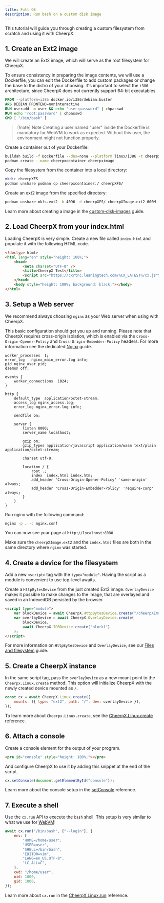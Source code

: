```yaml
---
title: Full OS
description: Run bash on a custom disk image
---
```


This tutorial will guide you through creating a custom filesystem from scratch and using it with CheerpX.

## 1. Create an Ext2 image

We will create an Ext2 image, which will serve as the root filesystem for CheerpX.

To ensure consistency in preparing the image contents, we will use a Dockerfile, you can edit the Dockerfile to add custom packages or change the base to the distro of your choosing. It's important to select the `i386` architecture, since CheerpX does not currently support 64-bit executables.

```dockerfile title=Dockerfile
FROM --platform=i386 docker.io/i386/debian:buster
ARG DEBIAN_FRONTEND=noninteractive
RUN useradd -m user && echo "user:password" | chpasswd
RUN echo 'root:password' | chpasswd
CMD [ "/bin/bash" ]
```

> [!note] Note
> Creating a user named "user" inside the Dockerfile is mandatory for WebVM to work as expected. Without this user, the environment might not function properly.

Create a container out of your Dockerfile:

```bash
buildah build -f Dockerfile --dns=none --platform linux/i386 -t cheerpximage
podman create --name cheerpxcontainer cheerpximage
```

Copy the filesystem from the container into a local directory:

```bash
mkdir cheerpXFS
podman unshare podman cp cheerpxcontainer:/ cheerpXFS/
```

Create an ext2 image from the specified directory:

```bash
podman unshare mkfs.ext2 -b 4096 -d cheerpXFS/ cheerpXImage.ext2 600M
```

Learn more about creating a image in the [custom-disk-images] guide.

## 2. Load CheerpX from your index.html

Loading CheerpX is very simple. Create a new file called `index.html` and populate it with the following HTML code.

```html title=index.html
<!doctype html>
<html lang="en" style="height: 100%;">
	<head>
		<meta charset="UTF-8" />
		<title>CheerpX Test</title>
		<script src="https://cxrtnc.leaningtech.com/%CX_LATEST%/cx.js"></script>
	</head>
	<body style="height: 100%; background: black;"></body>
</html>
```

## 3. Setup a Web server

We recommend always choosing `nginx` as your Web server when using with CheerpX.

This basic configuration should get you up and running. Please note that CheerpX requires cross-origin isolation, which is enabled via the `Cross-Origin-Opener-Policy` and `Cross-Origin-Embedder-Policy` headers. For more information see the dedicated [Nginx](/docs/guides/nginx) guide.

```nginx title=nginx.conf
worker_processes  1;
error_log   nginx_main_error.log info;
pid nginx_user.pid;
daemon off;

events {
    worker_connections  1024;
}

http {
    default_type  application/octet-stream;
    access_log nginx_access.log;
    error_log nginx_error.log info;

    sendfile on;

    server {
        listen 8080;
        server_name localhost;

        gzip on;
        gzip_types application/javascript application/wasm text/plain application/octet-stream;

        charset utf-8;

        location / {
            root .;
            index  index.html index.htm;
            add_header 'Cross-Origin-Opener-Policy' 'same-origin' always;
            add_header 'Cross-Origin-Embedder-Policy' 'require-corp' always;
        }
    }
}
```

Run nginx with the following command:

```bash
nginx -p . -c nginx.conf
```

You can now see your page at `http://localhost:8080`

Make sure the `cheerpXImage.ext2` and the `index.html` files are both in the same directory where `nginx` was started.

## 4. Create a device for the filesystem

Add a new `<script>` tag with the `type="module"`. Having the script as a module is convenient to use top-level awaits.

Create a `HttpBytesDevice` from the just created Ext2 image. `OverlayDevice` makes it possible to make changes to the image, that are overlayed and saved in an IndexedDB persisted by the browser.

```html
<script type="module">
	var blockDevice = await CheerpX.HttpBytesDevice.create("/cheerpXImage.ext2");
	var overlayDevice = await CheerpX.OverlayDevice.create(
		blockDevice,
		await CheerpX.IDBDevice.create("block1")
	);
</script>
```

For more information on `HttpBytesDevice` and `OverlayDevice`, see our [Files and filesystem] guide.

## 5. Create a CheerpX instance

In the same script tag, pass the `overlayDevice` as a new mount point to the `Cheerpx.Linux.create` method. This option will initialize CheerpX with the newly created device mounted as `/`.

```js
const cx = await CheerpX.Linux.create({
	mounts: [{ type: "ext2", path: "/", dev: overlayDevice }],
});
```

To learn more about `Cheerpx.Linux.create`, see the [CheerpX.Linux.create] reference.

## 6. Attach a console

Create a console element for the output of your program.

```html
<pre id="console" style="height: 100%;"></pre>
```

And configure CheerpX to use it by adding this snippet at the end of the script.

```js
cx.setConsole(document.getElementById("console"));
```

Learn more about the console setup in the [setConsole] reference.

## 7. Execute a shell

Use the `cx.run` API to execute the `bash` shell. This setup is very similar to what we use for [WebVM](https://webvm.io)!

```js
await cx.run("/bin/bash", ["--login"], {
	env: [
		"HOME=/home/user",
		"USER=user",
		"SHELL=/bin/bash",
		"EDITOR=vim",
		"LANG=en_US.UTF-8",
		"LC_ALL=C",
	],
	cwd: "/home/user",
	uid: 1000,
	gid: 1000,
});
```

Learn more about `cx.run` in the [CheerpX.Linux.run] reference.

[Files and filesystem]: /docs/guides/File-System-support
[CheerpX.Linux.create]: /docs/reference/CheerpX.Linux/create
[setConsole]: /docs/reference/CheerpX.Linux/setConsole
[CheerpX.Linux.run]: /docs/reference/CheerpX.Linux/run
[custom-disk-images]: /docs/guides/custom-images
